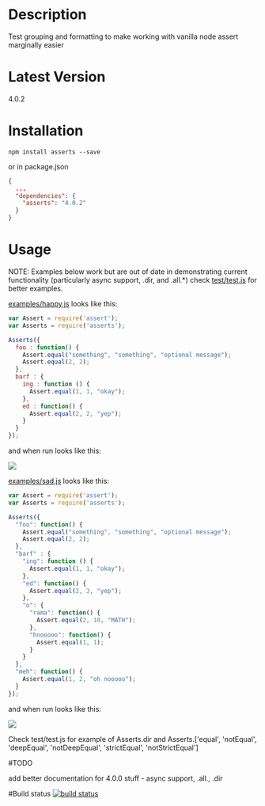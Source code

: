 # Description

Test grouping and formatting to make working with vanilla node assert marginally easier

# Latest Version

4.0.2

# Installation
```
npm install asserts --save
```

or in package.json

```json
{
  ...
  "dependencies": {
    "asserts": "4.0.2"
  }
}
```

# Usage
NOTE: Examples below work but are out of date in demonstrating current functionality (particularly async support, .dir, and .all.*) check [test/test.js](https://github.com/stephenhandley/asserts/blob/master/test/test.js) for better examples.

[examples/happy.js](https://github.com/stephenhandley/asserts/blob/master/examples/happy.js) looks like this:

```js
var Assert = require('assert');
var Asserts = require('asserts');

Asserts({
  foo : function() {
    Assert.equal("something", "something", "optional message");
    Assert.equal(2, 2);
  },
  barf : {
    ing : function () {
      Assert.equal(1, 1, "okay");
    },
    ed : function() {
      Assert.equal(2, 2, "yep");
    }
  }
});
```
and when run looks like this:

![](https://raw.github.com/stephenhandley/asserts/master/examples/happy_output.png)

[examples/sad.js](https://github.com/stephenhandley/asserts/blob/master/examples/sad.js) looks like this:

```js
var Assert = require('assert');
var Asserts = require('asserts');

Asserts({
  "foo": function() {
    Assert.equal("something", "something", "optional message");
    Assert.equal(2, 2);
  },
  "barf" : {
    "ing": function () {
      Assert.equal(1, 1, "okay");
    },
    "ed": function() {
      Assert.equal(2, 3, "yep");
    },
    "o": {
      "rama": function() {
        Assert.equal(2, 10, "MATH");
      },
      "hnooooo": function() {
        Assert.equal(1, 1);
      }
    }
  },
  "meh": function() {
    Assert.equal(1, 2, "oh nooooo");
  }
});
```

and when run looks like this:

![](https://raw.github.com/stephenhandley/asserts/master/examples/sad_output.png)

Check test/test.js for example of Asserts.dir and Asserts.['equal', 'notEqual', 'deepEqual', 'notDeepEqual', 'strictEqual', 'notStrictEqual']

#TODO

add better documentation for 4.0.0 stuff - async support, .all., .dir

#Build status
[![build status](https://secure.travis-ci.org/stephenhandley/asserts.png)](http://travis-ci.org/stephenhandley/asserts)